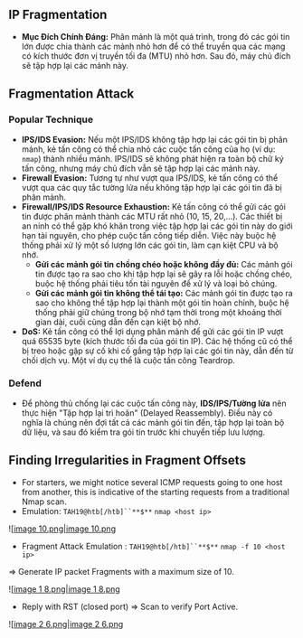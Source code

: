 ## **IP Fragmentation**

- **Mục Đích Chính Đáng:** Phân mảnh là một quá trình, trong đó các gói tin lớn được chia thành các mảnh nhỏ hơn để có thể truyền qua các mạng có kích thước đơn vị truyền tối đa (MTU) nhỏ hơn. Sau đó, máy chủ đích sẽ tập hợp lại các mảnh này.
## Fragmentation Attack
### Popular Technique
- **IPS/IDS Evasion:** Nếu một IPS/IDS không tập hợp lại các gói tin bị phân mảnh, kẻ tấn công có thể chia nhỏ các cuộc tấn công của họ (ví dụ: `nmap`) thành nhiều mảnh. IPS/IDS sẽ không phát hiện ra toàn bộ chữ ký tấn công, nhưng máy chủ đích vẫn sẽ tập hợp lại các mảnh này.
- **Firewall Evasion:** Tương tự như vượt qua IPS/IDS, kẻ tấn công có thể vượt qua các quy tắc tường lửa nếu không tập hợp lại các gói tin đã bị phân mảnh.
- **Firewall/IPS/IDS Resource Exhaustion:** Kẻ tấn công có thể gửi các gói tin được phân mảnh thành các MTU rất nhỏ (10, 15, 20,...). Các thiết bị an ninh có thể gặp khó khăn trong việc tập hợp lại các gói tin này do giới hạn tài nguyên, cho phép cuộc tấn công tiếp diễn. Việc này buộc hệ thống phải xử lý một số lượng lớn các gói tin, làm cạn kiệt CPU và bộ nhớ.
    - **Gửi các mảnh gói tin chồng chéo hoặc không đầy đủ:** Các mảnh gói tin được tạo ra sao cho khi tập hợp lại sẽ gây ra lỗi hoặc chồng chéo, buộc hệ thống phải tiêu tốn tài nguyên để xử lý và loại bỏ chúng.
    - **Gửi các mảnh gói tin không thể tái tạo:** Các mảnh gói tin được tạo ra sao cho không thể tập hợp lại thành một gói tin hoàn chỉnh, buộc hệ thống phải giữ chúng trong bộ nhớ tạm thời trong một khoảng thời gian dài, cuối cùng dẫn đến cạn kiệt bộ nhớ.
- **DoS:** Kẻ tấn công có thể lợi dụng phân mảnh để gửi các gói tin IP vượt quá 65535 byte (kích thước tối đa của gói tin IP). Các hệ thống cũ có thể bị treo hoặc gặp sự cố khi cố gắng tập hợp lại các gói tin này, dẫn đến từ chối dịch vụ. Một ví dụ cụ thể là cuộc tấn công Teardrop.
### **Defend**
- Để phòng thủ chống lại các cuộc tấn công này, **IDS/IPS/Tường lửa** nên thực hiện "Tập hợp lại trì hoãn" (Delayed Reassembly). Điều này có nghĩa là chúng nên đợi tất cả các mảnh gói tin đến, tập hợp lại toàn bộ dữ liệu, và sau đó kiểm tra gói tin trước khi chuyển tiếp lưu lượng.
## **Finding Irregularities in Fragment Offsets**
- For starters, we might notice several ICMP requests going to one host from another, this is indicative of the starting requests from a traditional Nmap scan.
- Emulation: `TAH19@htb[/htb]``**$**` `nmap <host ip>`

![[image 10.png|image 10.png](../../../../../Image/image%2010.png)

- Fragment Attack Emulation : `TAH19@htb[/htb]``**$**` `nmap -f 10 <host ip>`

⇒ Generate IP packet Fragments with a maximum size of 10.

![[image 1 8.png|image 1 8.png](../../../../../Image/image%201%208.png)

- Reply with RST (closed port) ⇒ Scan to verify Port Active.

![[image 2 6.png|image 2 6.png](../../../../../Image/image%202%206.png)